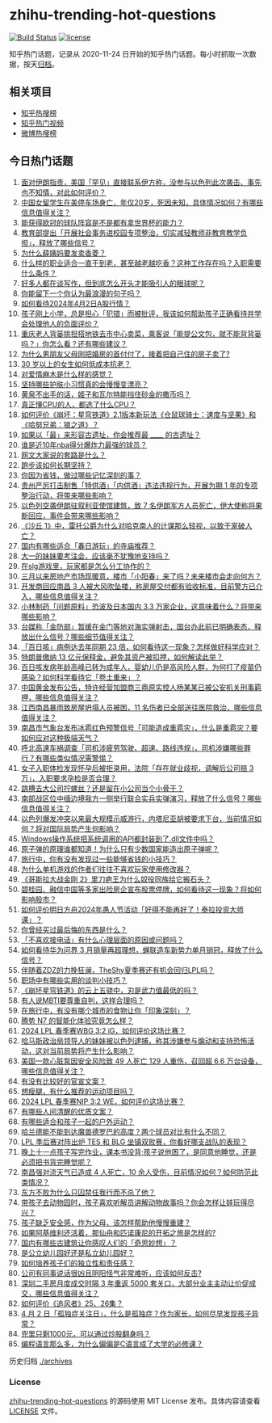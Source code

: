 # zhihu-trending-hot-questions

[![Build Status](https://github.com/justjavac/zhihu-trending-hot-questions/workflows/ci/badge.svg?branch=master)](https://github.com/justjavac/zhihu-trending-hot-questions/actions)
[![license](https://img.shields.io/github/license/justjavac/zhihu-trending-hot-questions)](https://github.com/justjavac/zhihu-trending-hot-questions/blob/master/LICENSE)

知乎热门话题，记录从 2020-11-24
日开始的知乎热门话题。每小时抓取一次数据，按天[归档](./archives)。

## 相关项目

- [知乎热搜榜](https://github.com/justjavac/zhihu-trending-top-search)
- [知乎热门视频](https://github.com/justjavac/zhihu-trending-hot-video)
- [微博热搜榜](https://github.com/justjavac/weibo-trending-hot-search)

## 今日热门话题

<!-- BEGIN -->
<!-- 最后更新时间 Wed Apr 03 2024 07:11:36 GMT+0800 (China Standard Time) -->

1. [面对伊朗指责，美国「罕见」直接联系伊方称，没参与以色列此次袭击、事先也不知情，对此如何评价？](https://www.zhihu.com/question/651351451)
1. [中国女留学生在美停车场身亡，年仅20岁，死因未知，具体情况如何？有哪些信息值得关注？](https://www.zhihu.com/question/651345241)
1. [能获得欧冠的球队阵容是不是都有拿世界杯的能力？](https://www.zhihu.com/question/336902002)
1. [教育部提出「开展社会事务进校园专项整治，切实减轻教师非教育教学负担」，释放了哪些信号？](https://www.zhihu.com/question/651337608)
1. [为什么薛姨妈要发卖香菱？](https://www.zhihu.com/question/647368510)
1. [什么样的职业适合一直干到老，甚至越老越吃香？这种工作存在吗？入职需要什么条件？](https://www.zhihu.com/question/650684713)
1. [好多人都在谈写作，但到底怎么开头才能吸引人的眼球呢？](https://www.zhihu.com/question/645488102)
1. [你能留下一个你认为最浪漫的句子吗？](https://www.zhihu.com/question/643369179)
1. [如何看待2024年4月2日A股行情？](https://www.zhihu.com/question/651163400)
1. [孩子刚上小学，总是担心「犯错」而被批评，我该如何帮助孩子正确看待并学会处理他人的负面评价？](https://www.zhihu.com/question/650173272)
1. [重庆老人背篓挑担搭地铁去市中心卖菜，乘客说「能提公文包，就不能背背篓吗？」你怎么看？还有哪些建议？](https://www.zhihu.com/question/650778896)
1. [为什么男朋友父母刚把婚房的首付付了，接着把自己住的房子卖了?](https://www.zhihu.com/question/648115887)
1. [30 岁以上的女生如何低成本抗老？](https://www.zhihu.com/question/615983124)
1. [对爱情麻木是什么样的感觉？](https://www.zhihu.com/question/302068530)
1. [坚持哪些护肤小习惯真的会慢慢变漂亮？](https://www.zhihu.com/question/647198764)
1. [黄泉不出手的话，姬子和瓦尔特能挡住砂金的撒币吗？](https://www.zhihu.com/question/651068011)
1. [真正懂CPU的人，都选了什么CPU？](https://www.zhihu.com/question/650705759)
1. [如何评价《崩坏：星穹铁道》2.1版本新玩法《仓鼠球骑士：速度与坚果》和《哈努兄弟：狼之道》？](https://www.zhihu.com/question/651250883)
1. [如果以「最」来形容古遗址，你会推荐最 ____ 的古遗址？](https://www.zhihu.com/question/651289775)
1. [谁是近10年nba得分爆炸力最强的球员？](https://www.zhihu.com/question/651116795)
1. [网文大家说的套路是什么？](https://www.zhihu.com/question/646721273)
1. [跑步该如何长期坚持？](https://www.zhihu.com/question/651391000)
1. [你因为省钱，做过哪些记忆深刻的事？](https://www.zhihu.com/question/649630140)
1. [贵州严厉打击制售「特供酒」「内供酒」违法违规行为，开展为期 1 年的专项整治行动，将带来哪些影响？](https://www.zhihu.com/question/651330991)
1. [以色列空袭伊朗驻叙利亚使馆建筑，致 7 名伊朗军方人员死亡，伊大使称将果断回应，事件会带来哪些影响？](https://www.zhihu.com/question/651272245)
1. [《沙丘 1》中，雷托公爵为什么对哈克南人的计谋那么轻视，以致于家破人亡？](https://www.zhihu.com/question/650503641)
1. [国内有哪些适合「春日游玩」的寺庙推荐？](https://www.zhihu.com/question/647555766)
1. [大一的妹妹要考注会，应该毫不犹豫地支持吗？](https://www.zhihu.com/question/650924641)
1. [在slg游戏里，玩家都是怎么分工协作的？](https://www.zhihu.com/question/651338650)
1. [三月以来房地产市场现暖意，楼市「小阳春」来了吗？未来楼市会走向何方？](https://www.zhihu.com/question/651340265)
1. [开发商回应南昌 3 人被大风吹坠楼，称房屋交付都有验收标准，目前警方已介入，哪些信息值得关注？](https://www.zhihu.com/question/651310280)
1. [小林制药「问题原料」恐波及日本国内 3.3 万家企业，这意味着什么？将带来哪些影响？](https://www.zhihu.com/question/651290735)
1. [台媒称「金防部」暂缓在金门等地对海实弹射击，国台办此前已明确表态，释放出什么信号？哪些细节值得关注？](https://www.zhihu.com/question/651282474)
1. [「百日咳」病例达去年同期 23 倍，如何看待这一现象？怎样做好科学应对？](https://www.zhihu.com/question/651340946)
1. [特朗普缴纳 13 亿元保释金，避免其资产被扣押，如何解读此举？](https://www.zhihu.com/question/651285592)
1. [百日咳发病年龄高峰已转为成年人，婴幼儿仍是高风险人群，为何打了疫苗仍感染？如何科学看待它「卷土重来」？](https://www.zhihu.com/question/651274619)
1. [中国黄金发布公告，特许经营加盟商三鼎原实控人杨某某已被公安机关刑事羁押，哪些信息值得关注？](https://www.zhihu.com/question/651220240)
1. [江西南昌暴雨致房屋坍塌人员被困，11 名伤者已全部送往医院救治，哪些信息值得关注？](https://www.zhihu.com/question/651358529)
1. [南昌市气象台发布冰雹红色预警信号「可能造成重雹灾」，什么是重雹灾？要如何应对这种极端天气？](https://www.zhihu.com/question/651343451)
1. [呼北高速车祸调查「司机涉疲劳驾驶、超速、路线违规」，司机涉嫌哪些罪行？有哪些类似情况需警惕？](https://www.zhihu.com/question/651331558)
1. [女子入职体检发现怀孕后被拒录用，法院「存在就业歧视，调解后公司赔 3 万」，入职要求孕检是否合理？](https://www.zhihu.com/question/651284780)
1. [跳槽去大公司拧螺丝？还是留在小公司当个小骨干？](https://www.zhihu.com/question/650823281)
1. [南部战区位中缅边境我方一侧举行联合实兵实弹演习，释放了什么信号？哪些信息值得关注？](https://www.zhihu.com/question/651275844)
1. [以色列爆发冲突以来最大规模示威游行，内塔尼亚胡被要求下台，当前情况如何？将对国际局势产生何影响？](https://www.zhihu.com/question/651157828)
1. [Windows操作系统把系统调用的API都封装到了.dll文件中吗？](https://www.zhihu.com/question/650561746)
1. [原子弹的原理谁都知道！为什么只有少数国家能造出原子弹呢？](https://www.zhihu.com/question/642655337)
1. [旅行中，你有没有发现过一些能够省钱的小技巧？](https://www.zhihu.com/question/648669789)
1. [为什么单机游戏的作者们往往不喜欢玩家使用修改器？](https://www.zhihu.com/question/624833848)
1. [《哥斯拉大战金刚 2》里刀疤王为什么奴役同族给它搬石头？](https://www.zhihu.com/question/650885261)
1. [碧桂园、融信中国等多家出险房企宣布股票停牌，如何看待这一现象？将如何影响股市？](https://www.zhihu.com/question/651286505)
1. [如何评价明日方舟2024年愚人节活动「好得不能再好了！泰拉投资大师课」？](https://www.zhihu.com/question/651222861)
1. [你曾经买过最后悔的东西是什么？](https://www.zhihu.com/question/351426844)
1. [「不喜欢接电话」有什么心理层面的原因或问题吗？](https://www.zhihu.com/question/649993380)
1. [如何看待华为问界 3 月销量再超理想，蝉联造车新势力单月销冠，释放了什么信号？](https://www.zhihu.com/question/651282205)
1. [伴随着ZDZ的力挽狂澜，TheShy夏季赛还有机会回归LPL吗？](https://www.zhihu.com/question/651300410)
1. [职场中有哪些实用的谈判小技巧？](https://www.zhihu.com/question/651299210)
1. [《崩坏星穹铁道》的云上五骁中，刃是武力值最低的吗？](https://www.zhihu.com/question/620240834)
1. [有人说MBTI要尊重自判，这样合理吗？](https://www.zhihu.com/question/651060117)
1. [在旅行中，有没有哪个城市的食物让你「印象深刻」？](https://www.zhihu.com/question/646983451)
1. [腾势 N7 的智能化体验究竟怎么样？](https://www.zhihu.com/question/651201233)
1. [2024 LPL 春季赛WBG 3:2 iG，如何评价这场比赛？](https://www.zhihu.com/question/651190121)
1. [哈马斯政治局领导人的妹妹被以色列逮捕，称其涉嫌参与煽动和支持恐怖活动，这对当前局势将产生什么影响？](https://www.zhihu.com/question/651187979)
1. [美国一款心脏泵因安全风险致 49 人死亡 129 人重伤，召回超 6.6 万台设备，哪些信息值得关注？](https://www.zhihu.com/question/650978306)
1. [有没有比较好的官宣文案？](https://www.zhihu.com/question/650857405)
1. [想瘦腿，有什么推荐的运动项目吗？](https://www.zhihu.com/question/651390292)
1. [2024 LPL 春季赛NIP 3:2 WE，如何评价这场比赛？](https://www.zhihu.com/question/651342497)
1. [有哪些人间清醒的优质文案？](https://www.zhihu.com/question/651292398)
1. [有哪些适合和孩子一起的户外运动？](https://www.zhihu.com/question/650754766)
1. [哈兰德能不能到达魔兽德罗巴的高度？两个球员对比有什么不同？](https://www.zhihu.com/question/529927465)
1. [LPL 季后赛对阵出炉 TES 和 BLG 坐镇双败赛，你看好哪支战队的表现？](https://www.zhihu.com/question/650510493)
1. [晚上十一点孩子写完作业，课本书没背;孩子说他困了，是同意他睡觉，还是必须把书背完睡觉呢？](https://www.zhihu.com/question/649289243)
1. [南昌强对流天气已造成 4 人死亡，10 余人受伤，目前情况如何？如何防范此类情况？](https://www.zhihu.com/question/651153849)
1. [东方不败为什么只囚禁任我行而不杀了他？](https://www.zhihu.com/question/498188845)
1. [带孩子去动物园时，孩子喜欢听解员讲解动物故事吗？你会怎样让娃玩得尽兴？](https://www.zhihu.com/question/650130555)
1. [孩子缺乏安全感，作为父母，该怎样帮助他慢慢重建？](https://www.zhihu.com/question/647870422)
1. [如果阿基维利还活着，那仙舟和匹诺康尼的开拓之旅是怎样的?](https://www.zhihu.com/question/643445891)
1. [国内有哪些古建筑让你感叹人们的「奇思妙想」？](https://www.zhihu.com/question/647555808)
1. [是公立幼儿园好还是私立幼儿园好？](https://www.zhihu.com/question/338360885)
1. [如何培养孩子们的独立性和责任感？](https://www.zhihu.com/question/647504678)
1. [公司有同事说话很凶且阴阳怪气非常难听，应该如何反击?](https://www.zhihu.com/question/650793638)
1. [深圳二手房月度成交时隔 3 年重返 5000 套关口，大部分业主主动让价促成交，哪些信息值得关注？](https://www.zhihu.com/question/651336157)
1. [如何评价《追风者》25、26集？](https://www.zhihu.com/question/651249231)
1. [4 月 2 日「孤独症关注日」，什么是孤独症？作为家长，如何尽早发现孩子异常？](https://www.zhihu.com/question/650540350)
1. [兜里只剩1000元，可以通过炒股翻身吗？](https://www.zhihu.com/question/651219686)
1. [编程语言那么多，为什么偏偏是C语言成了大学的必修课？](https://www.zhihu.com/question/645299118)

<!-- END -->

历史归档 [./archives](./archives)

### License

[zhihu-trending-hot-questions](https://github.com/justjavac/zhihu-trending-hot-questions)
的源码使用 MIT License 发布。具体内容请查看 [LICENSE](./LICENSE) 文件。

